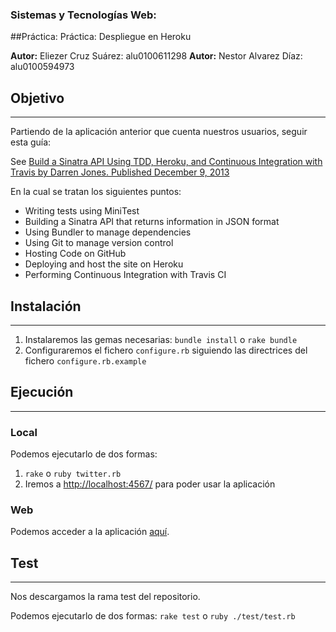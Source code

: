 ### Sistemas y Tecnologías Web:
##Práctica: Práctica: Despliegue en Heroku

**Autor:** Eliezer Cruz Suárez: alu0100611298
**Autor:** Nestor Alvarez Díaz: alu0100594973

## Objetivo
-----------

Partiendo de la aplicación anterior que cuenta nuestros usuarios, seguir esta guía:

See [Build a Sinatra API Using TDD, Heroku, and Continuous Integration with Travis
by Darren Jones.  Published December 9, 2013](http://www.sitepoint.com/build-sinatra-api-using-tdd-heroku-continuous-integration-travis/)

En la cual se tratan los siguientes puntos:


* Writing tests using MiniTest
* Building a Sinatra API that returns information in JSON format
* Using Bundler to manage dependencies
* Using Git to manage version control
* Hosting Code on GitHub
* Deploying and host the site on Heroku
* Performing Continuous Integration with Travis CI


## Instalación
--------------

1. Instalaremos las gemas necesarias: `bundle install` o `rake bundle`
2. Configuraremos el fichero `configure.rb` siguiendo las directrices del fichero `configure.rb.example`


## Ejecución
------------

### Local

Podemos ejecutarlo de dos formas:

1. `rake` o `ruby twitter.rb`
2. Iremos a [http://localhost:4567/](http://localhost:9393/) para poder usar la aplicación

### Web

Podemos acceder a la aplicación [aquí](http://ancient-sands-4653.herokuapp.com/).

## Test
-------

Nos descargamos la rama test del repositorio.

Podemos ejecutarlo de dos formas:
`rake test` o `ruby ./test/test.rb`